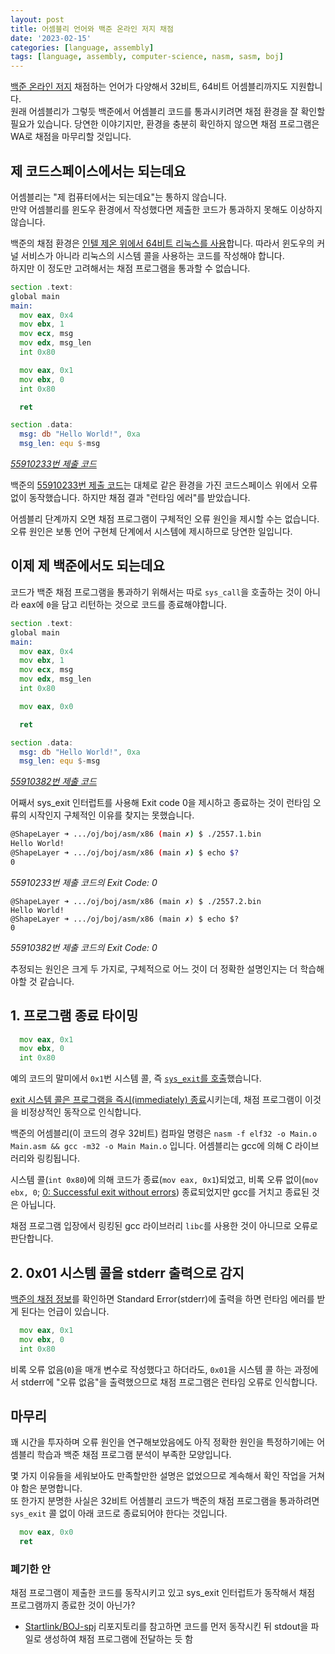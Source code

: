 ```yaml
---
layout: post
title: 어셈블리 언어와 백준 온라인 저지 채점
date: '2023-02-15'
categories: [language, assembly]
tags: [language, assembly, computer-science, nasm, sasm, boj]
---
```


[백준 온라인 저지](https://boj.kr) 채점하는 언어가 다양해서 32비트, 64비트 어셈블리까지도 지원합니다.  
원래 어셈블리가 그렇듯 백준에서 어셈블리 코드를 통과시키려면 채점 환경을 잘 확인할 필요가 있습니다. 당연한 이야기지만, 환경을 충분히 확인하지 않으면 채점 프로그램은 WA로 채점을 마무리할 것입니다.  

## 제 코드스페이스에서는 되는데요
어셈블리는 "제 컴퓨터에서는 되는데요"는 통하지 않습니다.  
만약 어셈블리를 윈도우 환경에서 작성했다면 제출한 코드가 통과하지 못해도 이상하지 않습니다.  

백준의 채점 환경은 [인텔 제온 위에서 64비트 리눅스를 사용](https://help.acmicpc.net/judge/info)합니다. 따라서 윈도우의 커널 서비스가 아니라 리눅스의 시스템 콜을 사용하는 코드를 작성해야 합니다.  
하지만 이 정도만 고려해서는 채점 프로그램을 통과할 수 없습니다.  

```asm
section .text:
global main
main:
  mov eax, 0x4
  mov ebx, 1
  mov ecx, msg
  mov edx, msg_len
  int 0x80

  mov eax, 0x1
  mov ebx, 0
  int 0x80

  ret

section .data:
  msg: db "Hello World!", 0xa
  msg_len: equ $-msg
```  
[_55910233번 제출 코드_](https://www.acmicpc.net/source/55910233)

백준의 [55910233번 제출 코드](https://www.acmicpc.net/source/55910233)는 대체로 같은 환경을 가진 코드스페이스 위에서 오류 없이 동작했습니다. 하지만 채점 결과 "런타임 에러"를 받았습니다.  

어셈블리 단계까지 오면 채점 프로그램이 구체적인 오류 원인을 제시할 수는 없습니다. 오류 원인은 보통 언어 구현체 단계에서 시스템에 제시하므로 당연한 일입니다.  

## 이제 제 백준에서도 되는데요
코드가 백준 채점 프로그램을 통과하기 위해서는 따로 `sys_call`을 호출하는 것이 아니라 eax에 `0`을 담고 리턴하는 것으로 코드를 종료해야합니다.  

```asm
section .text:
global main
main:
  mov eax, 0x4
  mov ebx, 1
  mov ecx, msg
  mov edx, msg_len
  int 0x80

  mov eax, 0x0

  ret

section .data:
  msg: db "Hello World!", 0xa
  msg_len: equ $-msg
```
[_55910382번 제출 코드_](https://www.acmicpc.net/source/55910382)

어째서 sys_exit 인터럽트를 사용해 Exit code 0을 제시하고 종료하는 것이 런타임 오류의 시작인지 구체적인 이유를 찾지는 못했습니다. 

```bash
@ShapeLayer ➜ .../oj/boj/asm/x86 (main ✗) $ ./2557.1.bin
Hello World!
@ShapeLayer ➜ .../oj/boj/asm/x86 (main ✗) $ echo $?
0
```  
_55910233번 제출 코드의 Exit Code: 0_

```
@ShapeLayer ➜ .../oj/boj/asm/x86 (main ✗) $ ./2557.2.bin
Hello World!
@ShapeLayer ➜ .../oj/boj/asm/x86 (main ✗) $ echo $?
0
```  
_55910382번 제출 코드의 Exit Code: 0_


추정되는 원인은 크게 두 가지로, 구체적으로 어느 것이 더 정확한 설명인지는 더 학습해야할 것 같습니다.  

## 1. 프로그램 종료 타이밍
```asm
  mov eax, 0x1
  mov ebx, 0
  int 0x80
```
예의 코드의 말미에서 `0x1`번 시스템 콜, 즉 [`sys_exit`를 호출](https://faculty.nps.edu/cseagle/assembly/sys_call.html)했습니다.  

[exit 시스템 콜은 프로그램을 즉시(immediately) 종료](https://man7.org/linux/man-pages/man2/exit.2.html)시키는데, 채점 프로그램이 이것을 비정상적인 동작으로 인식합니다.  

백준의 어셈블리(이 코드의 경우 32비트) 컴파일 명령은 `nasm -f elf32 -o Main.o Main.asm && gcc -m32 -o Main Main.o` 입니다. 어셈블리는 gcc에 의해 C 라이브러리와 링킹됩니다.  

시스템 콜(`int 0x80`)에 의해 코드가 종료(`mov eax, 0x1`)되었고, 비록 오류 없이(`mov ebx, 0`; [0: Successful exit without errors](https://linuxconfig.org/list-of-exit-codes-on-linux)) 종료되었지만 gcc를 거치고 종료된 것은 아닙니다.  

채점 프로그램 입장에서 링킹된 gcc 라이브러리 `libc`를 사용한 것이 아니므로 오류로 판단합니다.

## 2. 0x01 시스템 콜을 stderr 출력으로 감지
[백준의 채점 정보](https://help.acmicpc.net/judge/info)를 확인하면 Standard Error(stderr)에 출력을 하면 런타임 에러를 받게 된다는 언급이 있습니다.  

```asm
  mov eax, 0x1
  mov ebx, 0
  int 0x80
```
비록 오류 없음(`0`)을 매개 변수로 작성했다고 하더라도, `0x01`을 시스템 콜 하는 과정에서 stderr에 "오류 없음"을 출력했으므로 채점 프로그램은 런타임 오류로 인식합니다.  

## 마무리
꽤 시간을 투자하며 오류 원인을 연구해보았음에도 아직 정확한 원인을 특정하기에는 어셈블리 학습과 백준 채점 프로그램 분석이 부족한 모양입니다.  

몇 가지 이유들을 세워보아도 만족할만한 설명은 없었으므로 계속해서 확인 작업을 거쳐야 함은 분명합니다.  
또 한가지 분명한 사실은 32비트 어셈블리 코드가 백준의 채점 프로그램을 통과하려면 `sys_exit` 콜 없이 아래 코드로 종료되어야 한다는 것입니다.  

```asm
  mov eax, 0x0
  ret
```

### 폐기한 안
채점 프로그램이 제출한 코드를 동작시키고 있고 sys_exit 인터럽트가 동작해서 채점 프로그램까지 종료한 것이 아닌가?
 * [Startlink/BOJ-spj](https://github.com/Startlink/BOJ-spj) 리포지토리를 참고하면 코드를 먼저 동작시킨 뒤 stdout을 파일로 생성하여 채점 프로그램에 전달하는 듯 함
